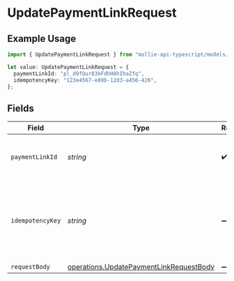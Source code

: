 # UpdatePaymentLinkRequest

## Example Usage

```typescript
import { UpdatePaymentLinkRequest } from "mollie-api-typescript/models/operations";

let value: UpdatePaymentLinkRequest = {
  paymentLinkId: "pl_d9fQur83kFdhH8hIhaZfq",
  idempotencyKey: "123e4567-e89b-12d3-a456-426",
};
```

## Fields

| Field                                                                                              | Type                                                                                               | Required                                                                                           | Description                                                                                        | Example                                                                                            |
| -------------------------------------------------------------------------------------------------- | -------------------------------------------------------------------------------------------------- | -------------------------------------------------------------------------------------------------- | -------------------------------------------------------------------------------------------------- | -------------------------------------------------------------------------------------------------- |
| `paymentLinkId`                                                                                    | *string*                                                                                           | :heavy_check_mark:                                                                                 | Provide the ID of the related payment link.                                                        | pl_d9fQur83kFdhH8hIhaZfq                                                                           |
| `idempotencyKey`                                                                                   | *string*                                                                                           | :heavy_minus_sign:                                                                                 | A unique key to ensure idempotent requests. This key should be a UUID v4 string.                   | 123e4567-e89b-12d3-a456-426                                                                        |
| `requestBody`                                                                                      | [operations.UpdatePaymentLinkRequestBody](../../models/operations/updatepaymentlinkrequestbody.md) | :heavy_minus_sign:                                                                                 | N/A                                                                                                |                                                                                                    |